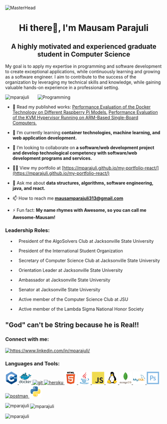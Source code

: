 ![MasterHead](https://chkskills.com/wp-content/uploads/2020/04/PNC-Animated-Banners.gif)
<h1 align="center">Hi there👋, I'm Mausam Parajuli</h1>
<h2 align="center">A highly motivated and experienced graduate student in Computer Science</h2>
<p>My goal is to apply my expertise in programming and software development to create exceptional applications, while continuously learning and growing as a software engineer. I aim to contribute to the success of the organization by leveraging my technical skills and knowledge, while gaining valuable hands-on experience in a professional setting.</p>

<img align="right" alt="Programming" width="400" src="https://media.tenor.com/NOYF3f82b_gAAAAC/programmer.gif">

<p align="left"> <img src="https://komarev.com/ghpvc/?username=mparajuli&label=Profile%20views&color=0e75b6&style=flat" alt="mparajuli" /> </p>

- 🔭 Read my published works:
    <a href="https://dl.acm.org/doi/10.1145/3616480.3616485" target="_blank">Performance Evaluation of the Docker Technology on Different Raspberry Pi Models.</a>
    <a href="https://aircconline.com/abstract/ijcnc/v15n2/15223cnc08.html" target="_blank">Performance Evaluation of the KVM Hypervisor Running on ARM-Based Single-Board Computers.</a>

- 🌱 I’m currently learning **container technologies, machine learning, and web application development.**

- 👯 I’m looking to collaborate on **a software/web development project and develop technological competency with software/web development programs and services.**

- 👨‍💻 View my portfolio at [https://mparajuli.github.io/my-portfolio-react/](https://mparajuli.github.io/my-portfolio-react/)

- 💬 Ask me about **data structures, algorithms, software engineering, java, and react.**

- 📫 How to reach me **mausamparajuli313@gmail.com**

- ⚡ Fun fact: **My name rhymes with Awesome, so you can call me Awesome-Mausam!**

<h3>Leadership Roles:</h3>
<p>&nbsp&nbsp&nbsp&nbsp&bull;&nbsp&nbsp&nbsp&nbsp&nbspPresident of the AlgoSolvers Club at Jacksonville State University</p>
<p>&nbsp&nbsp&nbsp&nbsp&bull;&nbsp&nbsp&nbsp&nbsp&nbspPresident of the International Student Organization</p>
<p>&nbsp&nbsp&nbsp&nbsp&bull;&nbsp&nbsp&nbsp&nbsp&nbspSecretary of Computer Science Club at Jacksonville State University</p>
<p>&nbsp&nbsp&nbsp&nbsp&bull;&nbsp&nbsp&nbsp&nbsp&nbspOrientation Leader at Jacksonville State University</p>
<p>&nbsp&nbsp&nbsp&nbsp&bull;&nbsp&nbsp&nbsp&nbsp&nbspAmbassador at Jacksonville State University</p>
<p>&nbsp&nbsp&nbsp&nbsp&bull;&nbsp&nbsp&nbsp&nbsp&nbspSenator at Jacksonville State University</p>
<p>&nbsp&nbsp&nbsp&nbsp&bull;&nbsp&nbsp&nbsp&nbsp&nbspActive member of the Computer Science Club at JSU</p>
<p>&nbsp&nbsp&nbsp&nbsp&bull;&nbsp&nbsp&nbsp&nbsp&nbspActive member of the Lambda Sigma National Honor Society</p>
 
 <h2>"God" can't be String because he is Real!!</h2>

<h3 align="left">Connect with me:</h3>
<p align="left">
<a href="https://linkedin.com/in/https://www.linkedin.com/in/mparajuli/" target="blank"><img align="center" src="https://raw.githubusercontent.com/rahuldkjain/github-profile-readme-generator/master/src/images/icons/Social/linked-in-alt.svg" alt="https://www.linkedin.com/in/mparajuli/" height="30" width="40" /></a>
</p>

<h3 align="left">Languages and Tools:</h3>
<p align="left"> <a href="https://www.w3schools.com/cpp/" target="_blank" rel="noreferrer"> <img src="https://raw.githubusercontent.com/devicons/devicon/master/icons/cplusplus/cplusplus-original.svg" alt="cplusplus" width="40" height="40"/> </a> <a href="https://www.docker.com/" target="_blank" rel="noreferrer"> <img src="https://raw.githubusercontent.com/devicons/devicon/master/icons/docker/docker-original-wordmark.svg" alt="docker" width="40" height="40"/> </a> <a href="https://git-scm.com/" target="_blank" rel="noreferrer"> <img src="https://www.vectorlogo.zone/logos/git-scm/git-scm-icon.svg" alt="git" width="40" height="40"/> </a> <a href="https://heroku.com" target="_blank" rel="noreferrer"> <img src="https://www.vectorlogo.zone/logos/heroku/heroku-icon.svg" alt="heroku" width="40" height="40"/> </a> <a href="https://www.w3.org/html/" target="_blank" rel="noreferrer"> <img src="https://raw.githubusercontent.com/devicons/devicon/master/icons/html5/html5-original-wordmark.svg" alt="html5" width="40" height="40"/> </a> <a href="https://www.java.com" target="_blank" rel="noreferrer"> <img src="https://raw.githubusercontent.com/devicons/devicon/master/icons/java/java-original.svg" alt="java" width="40" height="40"/> </a> <a href="https://developer.mozilla.org/en-US/docs/Web/JavaScript" target="_blank" rel="noreferrer"> <img src="https://raw.githubusercontent.com/devicons/devicon/master/icons/javascript/javascript-original.svg" alt="javascript" width="40" height="40"/> </a> <a href="https://www.linux.org/" target="_blank" rel="noreferrer"> <img src="https://raw.githubusercontent.com/devicons/devicon/master/icons/linux/linux-original.svg" alt="linux" width="40" height="40"/> </a> <a href="https://www.mongodb.com/" target="_blank" rel="noreferrer"> <img src="https://raw.githubusercontent.com/devicons/devicon/master/icons/mongodb/mongodb-original-wordmark.svg" alt="mongodb" width="40" height="40"/> </a> <a href="https://www.mysql.com/" target="_blank" rel="noreferrer"> <img src="https://raw.githubusercontent.com/devicons/devicon/master/icons/mysql/mysql-original-wordmark.svg" alt="mysql" width="40" height="40"/> </a> <a href="https://www.photoshop.com/en" target="_blank" rel="noreferrer"> <img src="https://raw.githubusercontent.com/devicons/devicon/master/icons/photoshop/photoshop-line.svg" alt="photoshop" width="40" height="40"/> </a> <a href="https://postman.com" target="_blank" rel="noreferrer"> <img src="https://www.vectorlogo.zone/logos/getpostman/getpostman-icon.svg" alt="postman" width="40" height="40"/> </a> <a href="https://www.python.org" target="_blank" rel="noreferrer"> <img src="https://raw.githubusercontent.com/devicons/devicon/master/icons/python/python-original.svg" alt="python" width="40" height="40"/> </a> </p>

<p><img align="left" src="https://github-readme-stats.vercel.app/api/top-langs?username=mparajuli&show_icons=true&locale=en&layout=compact" alt="mparajuli" /></p>

<p>&nbsp;<img align="center" src="https://github-readme-stats.vercel.app/api?username=mparajuli&show_icons=true&locale=en" alt="mparajuli" /></p>

<p><img align="center" src="https://github-readme-streak-stats.herokuapp.com/?user=mparajuli&" alt="mparajuli" /></p>
